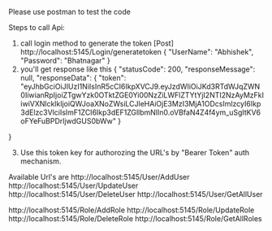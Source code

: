 Please use postman to test the code 

Steps to call Api:
1)  call login method to generate the token
    [Post] http://localhost:5145/Login/generatetoken
   {
    "UserName": "Abhishek",
    "Password": "Bhatnagar"
    }
2) you'll get response like this
   {
      "statusCode": 200,
      "responseMessage": null,
      "responseData": {
          "token": "eyJhbGciOiJIUzI1NiIsInR5cCI6IkpXVCJ9.eyJzdWIiOiJKd3RTdWJqZWN0IiwianRpIjoiZTgwYzk0OTktZGE0Yi00NzZiLWFlZTYtYjI2NTI2NzAyMzFkIiwiVXNlcklkIjoiQWJoaXNoZWsiLCJleHAiOjE3MzI3MjA1ODcsImlzcyI6Ikp3dElzc3VlciIsImF1ZCI6Ikp3dEF1ZGllbmNlIn0.oVBfaN4Z4f4ym_uSgItKV6oFYeFuBPDrljwdGUS0bWw"
      }

  }

3) Use this token key for authorozing the URL's by "Bearer Token" auth mechanism.

Available Url's are
http://localhost:5145/User/AddUser
http://localhost:5145/User/UpdateUser
http://localhost:5145/User/DeleteUser
http://localhost:5145/User/GetAllUser

http://localhost:5145/Role/AddRole
http://localhost:5145/Role/UpdateRole
http://localhost:5145/Role/DeleteRole
http://localhost:5145/Role/GetAllRoles






